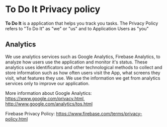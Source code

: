 <h1>To Do It Privacy policy</h1>

**To Do It** is a application that helps you track you tasks.  The Privacy Policy refers to "To Do It" as "we" or "us" and to Application Users as "you"

<h2>Analytics</h2>

We use analytics services such as Google Analytics, Firebase Analytics, to analyze how users use the application and monitor it's status. These analytics uses identificators and other technological methods to collect and store information such as how often users visit the App, what screens they visit, what features they use. We use the information we get from analytics services only to improve our application.

More information about Google Analytics: https://www.google.com/privacy.html, http://www.google.com/analytics/tos.html

Firebase Privacy Policy: https://www.firebase.com/terms/privacy-policy.html
